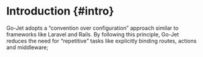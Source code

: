 # Introduction {#intro}

Go-Jet adopts a “convention over configuration” approach similar to frameworks like Laravel and Rails.
By following this principle, Go-Jet reduces the need for “repetitive” tasks like explicitly binding routes, actions and middleware;
